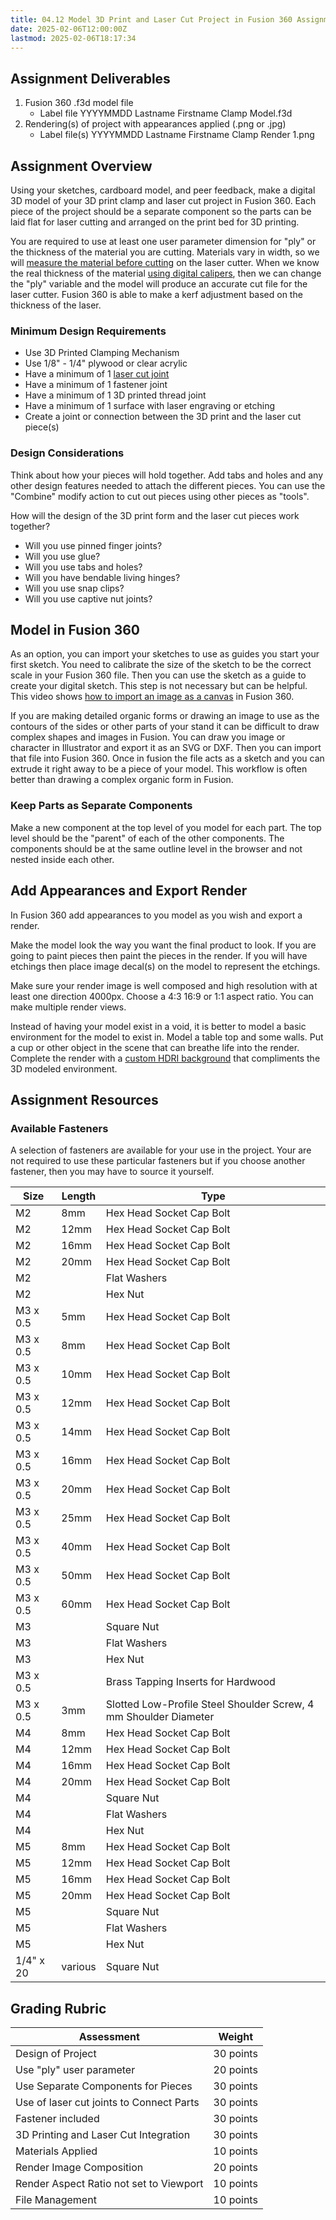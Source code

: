 ```yaml
---
title: 04.12 Model 3D Print and Laser Cut Project in Fusion 360 Assignment
date: 2025-02-06T12:00:00Z
lastmod: 2025-02-06T18:17:34
---
```


## Assignment Deliverables

1.  Fusion 360 .f3d model file
    - Label file YYYYMMDD Lastname Firstname Clamp Model.f3d
2.  Rendering(s) of project with appearances applied (.png or .jpg)
    - Label file(s) YYYYMMDD Lastname Firstname Clamp Render 1.png

## Assignment Overview

Using your sketches, cardboard model, and peer feedback, make a digital 3D model of your 3D print clamp and laser cut project in Fusion 360. Each piece of the project should be a separate component so the parts can be laid flat for laser cutting and arranged on the print bed for 3D printing.

You are required to use at least one user parameter dimension for "ply" or the thickness of the material you are cutting. Materials vary in width, so we will [measure the material before cutting](https://youtu.be/a7HOiBC_81s) on the laser cutter. When we know the real thickness of the material [using digital calipers](https://youtu.be/oOZjbbe6YZk), then we can change the "ply" variable and the model will produce an accurate cut file for the laser cutter. Fusion 360 is able to make a kerf adjustment based on the thickness of the laser.

### Minimum Design Requirements

- Use 3D Printed Clamping Mechanism
- Use 1/8" - 1/4" plywood or clear acrylic
- Have a minimum of 1 [laser cut joint](../../../../digital-fabrication/laser-cutting/laser-cut-joints.md)
- Have a minimum of 1 fastener joint
- Have a minimum of 1 3D printed thread joint
- Have a minimum of 1 surface with laser engraving or etching
- Create a joint or connection between the 3D print and the laser cut piece(s)

### Design Considerations

Think about how your pieces will hold together. Add tabs and holes and any other design features needed to attach the different pieces. You can use the "Combine" modify action to cut out pieces using other pieces as "tools".

How will the design of the 3D print form and the laser cut pieces work together?

- Will you use pinned finger joints?
- Will you use glue?
- Will you use tabs and holes?
- Will you have bendable living hinges?
- Will you use snap clips?
- Will you use captive nut joints?

## Model in Fusion 360

As an option, you can import your sketches to use as guides you start your first sketch. You need to calibrate the size of the sketch to be the correct scale in your Fusion 360 file. Then you can use the sketch as a guide to create your digital sketch. This step is not necessary but can be helpful. This video shows [how to import an image as a canvas](https://youtu.be/-3SMfrnWMTE) in Fusion 360.

If you are making detailed organic forms or drawing an image to use as the contours of the sides or other parts of your stand it can be difficult to draw complex shapes and images in Fusion. You can draw you image or character in Illustrator and export it as an SVG or DXF. Then you can import that file into Fusion 360. Once in fusion the file acts as a sketch and you can extrude it right away to be a piece of your model. This workflow is often better than drawing a complex organic form in Fusion.

### Keep Parts as Separate Components

Make a new component at the top level of you model for each part. The top level should be the "parent" of each of the other components. The components should be at the same outline level in the browser and not nested inside each other.

## Add Appearances and Export Render

In Fusion 360 add appearances to you model as you wish and export a render.

Make the model look the way you want the final product to look. If you are going to paint pieces then paint the pieces in the render. If you will have etchings then place image decal(s) on the model to represent the etchings.

Make sure your render image is well composed and high resolution with at least one direction 4000px. Choose a 4:3 16:9 or 1:1 aspect ratio. You can make multiple render views.

Instead of having your model exist in a void, it is better to model a basic environment for the model to exist in. Model a table top and some walls. Put a cup or other object in the scene that can breathe life into the render. Complete the render with a [custom HDRI background](../../../../3d-modeling/fusion-360/hdri-background-fusion-360.md) that compliments the 3D modeled environment.

## Assignment Resources

### Available Fasteners

A selection of fasteners are available for your use in the project. Your are not required to use these particular fasteners but if you choose another fastener, then you may have to source it yourself.

<div class="responsive-table-markdown">

| Size      | Length  | Type                                                             |
| --------- | ------- | ---------------------------------------------------------------- |
| M2        | 8mm     | Hex Head Socket Cap Bolt                                         |
| M2        | 12mm    | Hex Head Socket Cap Bolt                                         |
| M2        | 16mm    | Hex Head Socket Cap Bolt                                         |
| M2        | 20mm    | Hex Head Socket Cap Bolt                                         |
| M2        |         | Flat Washers                                                     |
| M2        |         | Hex Nut                                                          |
| M3 x 0.5  | 5mm     | Hex Head Socket Cap Bolt                                         |
| M3 x 0.5  | 8mm     | Hex Head Socket Cap Bolt                                         |
| M3 x 0.5  | 10mm    | Hex Head Socket Cap Bolt                                         |
| M3 x 0.5  | 12mm    | Hex Head Socket Cap Bolt                                         |
| M3 x 0.5  | 14mm    | Hex Head Socket Cap Bolt                                         |
| M3 x 0.5  | 16mm    | Hex Head Socket Cap Bolt                                         |
| M3 x 0.5  | 20mm    | Hex Head Socket Cap Bolt                                         |
| M3 x 0.5  | 25mm    | Hex Head Socket Cap Bolt                                         |
| M3 x 0.5  | 40mm    | Hex Head Socket Cap Bolt                                         |
| M3 x 0.5  | 50mm    | Hex Head Socket Cap Bolt                                         |
| M3 x 0.5  | 60mm    | Hex Head Socket Cap Bolt                                         |
| M3        |         | Square Nut                                                       |
| M3        |         | Flat Washers                                                     |
| M3        |         | Hex Nut                                                          |
| M3 x 0.5  |         | Brass Tapping Inserts for Hardwood                               |
| M3 x 0.5  | 3mm     | Slotted Low-Profile Steel Shoulder Screw, 4 mm Shoulder Diameter |
| M4        | 8mm     | Hex Head Socket Cap Bolt                                         |
| M4        | 12mm    | Hex Head Socket Cap Bolt                                         |
| M4        | 16mm    | Hex Head Socket Cap Bolt                                         |
| M4        | 20mm    | Hex Head Socket Cap Bolt                                         |
| M4        |         | Square Nut                                                       |
| M4        |         | Flat Washers                                                     |
| M4        |         | Hex Nut                                                          |
| M5        | 8mm     | Hex Head Socket Cap Bolt                                         |
| M5        | 12mm    | Hex Head Socket Cap Bolt                                         |
| M5        | 16mm    | Hex Head Socket Cap Bolt                                         |
| M5        | 20mm    | Hex Head Socket Cap Bolt                                         |
| M5        |         | Square Nut                                                       |
| M5        |         | Flat Washers                                                     |
| M5        |         | Hex Nut                                                          |
| 1/4" x 20 | various | Square Nut                                                       |

</div>

## Grading Rubric

<div class="responsive-table-markdown">

| Assessment                               | Weight    |
| ---------------------------------------- | --------- |
| Design of Project                        | 30 points |
| Use "ply" user parameter                 | 20 points |
| Use Separate Components for Pieces       | 30 points |
| Use of laser cut joints to Connect Parts | 30 points |
| Fastener included                        | 30 points |
| 3D Printing and Laser Cut Integration    | 30 points |
| Materials Applied                        | 10 points |
| Render Image Composition                 | 20 points |
| Render Aspect Ratio not set to Viewport  | 10 points |
| File Management                          | 10 points |

</div>
